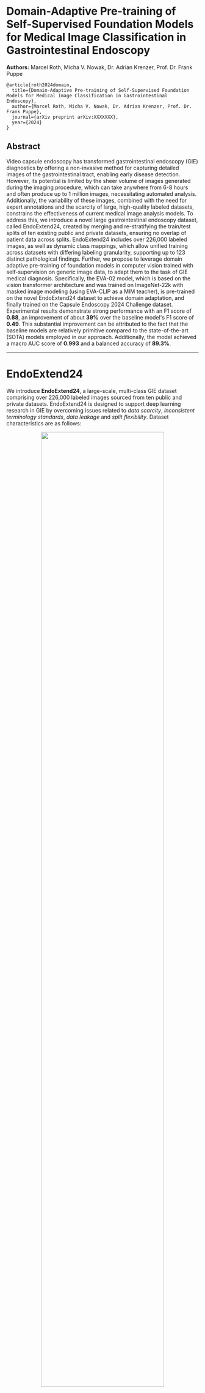 # Domain-Adaptive Pre-training of Self-Supervised Foundation Models for Medical Image Classification in Gastrointestinal Endoscopy


**Authors:** Marcel Roth, Micha V. Nowak, Dr. Adrian Krenzer, Prof. Dr. Frank Puppe

```
@article{roth2024domain,
  title={Domain-Adaptive Pre-training of Self-Supervised Foundation Models for Medical Image Classification in Gastrointestinal Endoscopy},
  author={Marcel Roth, Micha V. Nowak, Dr. Adrian Krenzer, Prof. Dr. Frank Puppe},
  journal={arXiv preprint arXiv:XXXXXXX},
  year={2024}
}
```

## Abstract
Video capsule endoscopy has transformed gastrointestinal endoscopy (GIE) diagnostics by offering a non-invasive method for capturing detailed images of the gastrointestinal tract, enabling early disease detection. However, its potential is limited by the sheer volume of images generated during the imaging procedure, which can take anywhere from 6-8 hours and often produce up to 1 million images, necessitating automated analysis. Additionally, the variability of these images, combined with the need for expert annotations and the scarcity of large, high-quality labeled datasets, constrains the effectiveness of current medical image analysis models. To address this, we introduce a novel large gastrointestinal endoscopy dataset, called EndoExtend24, created by merging and re-stratifying the train/test splits of ten existing public and private datasets, ensuring no overlap of patient data across splits. EndoExtend24 includes over 226,000 labeled images, as well as dynamic class mappings, which allow unified training across datasets with differing labeling granularity, supporting up to 123 distinct pathological findings. Further, we propose to leverage domain adaptive pre-training of foundation models in computer vision trained with self-supervision on generic image data, to adapt them to the task of GIE medical diagnosis. Specifically, the EVA-02 model, which is based on the vision transformer architecture and was trained on ImageNet-22k with masked image modeling (using EVA-CLIP as a MIM teacher), is pre-trained on the novel EndoExtend24 dataset to achieve domain adaptation, and finally trained on the Capsule Endoscopy 2024 Challenge dataset. Experimental results demonstrate strong performance with an F1 score of **0.88**, an improvement of about **39%** over the baseline model's F1 score of **0.49**. This substantial improvement can be attributed to the fact that the baseline models are relatively primitive compared to the state-of-the-art (SOTA) models employed in our approach. Additionally, the model achieved a macro AUC score of **0.993** and a balanced accuracy of **89.3%**.


---

# EndoExtend24
We introduce **EndoExtend24**, a large-scale,
multi-class GIE dataset comprising over 226,000 labeled images sourced from ten public and private datasets. EndoExtend24 is designed to support deep learning research in GIE by overcoming issues related to _data scarcity_, _inconsistent terminology standards_, _data leakage_ and _split flexibility_. Dataset characteristics are as follows:

<p align="center">
   <img src="assets/endoextend24.png" width="80%">
</p>

For the **Capsule Endoscopy 2024 Challenge**, we leveraged our flexible class mapping feature and created a specific **EndoExtend24** subset for our pre-training. This subset includes approximately 130,000 labeled images across 10 classes. The additional **EndoExtend24** dataset significantly increases the number of samples in the `bleeding`, `ulcer`, and `polyp` classes. Moreover, we added 201 samples to the rare `worms` class, sourced from the ERS dataset.

<p align="center">
   <img src="assets/dataset_class_dist_conf_mat.png" width="80%">
</p>

## Evaluation Results
We present the performance of our final eva02-base model after pre-training and during the downstream task of training on CE24. These results are compared to our best baseline model during pre-training, as well as the baseline results reported by the CE24 team for various architectures. Accuracy (Acc) refers to balanced accuracy, while F1, AUC, and mAP are reported as macro averages.

<div align="center">
<table style="width:100%; border-collapse: collapse;">
  <thead>
    <tr>
      <th></th>
      <th>Model</th>
      <th>Acc</th>
      <th>macro AUC</th>
      <th>macro F1</th>
      <th>macro mAP</th>
    </tr>
  </thead>
  <tbody>
    <tr>
      <td rowspan="2"><strong>Pre-Training</strong></td>
      <td>eva02-base</td>
      <td><strong>0.810</strong></td>
      <td><strong>0.976</strong></td>
      <td><strong>0.786</strong></td>
      <td><strong>0.860</strong></td>
    </tr>
    <tr>
      <td>SEER</td>
      <td>0.743</td>
      <td>0.960</td>
      <td>0.723</td>
      <td>0.755</td>
    </tr>
    <tr>
      <td rowspan="5"><strong>Downstream</strong></td>
      <td>eva02-base <em>(ours)</em></td>
      <td><strong>0.893</strong></td>
      <td><strong>0.993</strong></td>
      <td><strong>0.875</strong></td>
      <td><strong>0.931</strong></td>
    </tr>
    <tr>
      <td>VGG16</td>
      <td>0.568</td>
      <td>0.916</td>
      <td>0.484</td>
      <td>0.525</td>
    </tr>
    <tr>
      <td>SVM</td>
      <td>0.410</td>
      <td>0.940</td>
      <td>0.490</td>
      <td>N/A</td>
    </tr>
    <tr>
      <td>ResNet50</td>
      <td>0.320</td>
      <td>0.871</td>
      <td>0.370</td>
      <td>N/A</td>
    </tr>
    <tr>
      <td>Custom CNN</td>
      <td>0.100</td>
      <td>N/A</td>
      <td>0.090</td>
      <td>N/A</td>
    </tr>
  </tbody>
</table>
</div>

<p align="center">
   <img src="assets/val_conf_mat.png" width="80%">
</p>
<p align="center">
   <img src="assets/val_roc_curve_1.png" width="80%">
</p>




---
## Usage
**1) Clone the repository:**
```bash
git clone git@github.com:mvnowak/cv2024.git cv2024
cd cv2024
```
- **Note:** We have organized the repository so that everything should be run from the root ("cv2024") directory

-------------------
### Requirements

-------------------

**2) Create a virtual environment:**
```bash
python3.11 -m venv venv
source venv/bin/activate
```
- **Note:** Use python version 3.11

**3) Install PyTorch:**
```bash
pip3 install torch torchvision torchaudio --index-url https://download.pytorch.org/whl/cu121
```
- **Note:** Use pytorch version 2.4.0+cu121

**4) Install the required packages:**
```bash
pip install -r requirements.txt
```

-------------------
### Download Capsule-Vision Challenge 2024 (CE24) Dataset

-------------------


**5) Download Capsule-Vision Challenge
   2024 Dataset ([GitHub](https://github.com/misahub2023/Capsule-Vision-2024-Challenge?tab=readme-ov-file)):**
- **Note:** By downloading any of the datasets you agree to the terms of their use.
- Store the dataset in the `data/` directory **in the repository root** and make sure to have the following structure:
   ```
    data/
    ├── capsulevision/
    │   ├── training/
    │   │   ├── Angioectasia/
    │   │   │   ├── KID/
    │   │   │   │   ├── angioectasia-P0-1.jpg
    │   │   │   │   ├── ...
    │   │   │   ├── KVASIR/
    │   │   │   │   ├── 04a78ef00c5245e0_888.jpg
    │   │   │   │   ├── ...
    │   │   │   ├── SEE-AI/
    │   │   │   │   ├── image00279.jpg
    │   │   │   │   ├── ...   
    │   ├── validation/
    │   │   ├── ...
    │   ├── testing/
    │   │   ├── Images
    │   │   │   ├── 00Z0Xo99wp.jpg
    │   │   │   ├── ...
   ```
  - The dataset can now be found at: ```data/capsulevision```

-------------------
### Download Pre-trained Model Weights

------------------- 

You can find the weights for both the pre-trained model and the fine-tuned downstream task model below. For an easy
download on a linux cluster such as slurm, you can use the `gdown` command as shown below.

| **Type**    | **Dataset**  | **Checkpoint**                                                                                                            | **Command**                               |
|-------------|--------------|---------------------------------------------------------------------------------------------------------------------------|-------------------------------------------|
| Pre-trained | EndoExtend24 | [eva02_base_patch14_224.pt_ee24](https://drive.google.com/file/d/1Ok58RCRvKdq1_VcFn35FQOHyznvq8JFr/view?usp=sharing)      | `gdown 1Ok58RCRvKdq1_VcFn35FQOHyznvq8JFr` |
| Fine-tuned  | CE24         | [eva02_base_patch14_224.ee24_ft_ce24](https://drive.google.com/file/d/123TjuBw-34bKXBu7njzKjbcObNXsnuEY/view?usp=sharing) | `gdown 123TjuBw-34bKXBu7njzKjbcObNXsnuEY` |

**5) Download Pre-Trained EndoExtend24 Model Weights:**
- If not yet existent, create the `pretrained_models/` directory **in the repository root**
- Use the ``gdown`` package to download the checkpoint file:
```bash
mkdir pretrained_models
cd pretrained_models
gdown 1Ok58RCRvKdq1_VcFn35FQOHyznvq8JFr
```
- The checkpoint file can now be found at: ```pretrained_models/eva02_base_patch14_224.pt_ee24.ckpt```

-------------------
### Final Directory Structure

-------------------

**6) Verify the repository root folder structure:**
```
.
├── configs/
├── data/
├── datasets/
│   ├── ce24/
│   │   ├── class_mapping.json
│   │   ├── train_val.csv
│   │   ├── test.csv
├── pretrained_models/
│   ├── eva02_base_patch14_224.pt_ee24.ckpt
│   ├── ...   
├── src/
├── README.md
├── requirements.txt
├── infer.py
├── train.py
├── ...
```

-------------------
### Fine-tune on CE24

-------------------

**7) Fine-tune the pre-trained EndoExtend24 model on CE24 by running:**
```bash
python train.py --config configs/submission/run_eva02_base_patch14_224.ee24_ft_ce24.yaml
```
- **Note:** The training script will automatically save the best model checkpoint in the `checkpoints/` directory
- **Optional:** You can also batch the training on a slurm cluster:
```bash
python slurm/train.py configs/submission/run_eva02_base_patch14_224.ee24_ft_ce24.yaml <gpu_type>
```
- **Note**: When running on slurm you first have to check the `slurm/train.py` script and change the gpu types. You must select a valid gpu type (integer). You can attach to log output with the '-a' flag.

-------------------
### Inference on CE24 Test Set

-------------------
**8) Run Inference on the CE24 Test Set:**
- **Note:** We store our important configurations including transforms via wandb. Therefore, you need to provide a `run_id` to load the correct configuration.
```bash
python infer.py \
--ckpt_path checkpoints/run-20241018_135423-skilled-snow-80/best_epoch38_val_recall_macro0.89.ckpt \
--run_id rlrkbbvt \

```


## Model Weights


## Introduction
